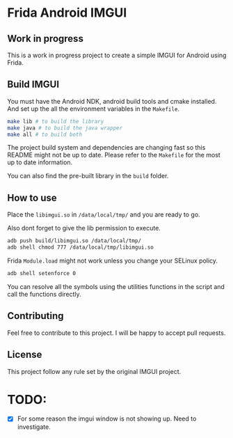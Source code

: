# Frida Android IMGUI

## Work in progress

This is a work in progress project to create a simple IMGUI for Android using Frida.

## Build IMGUI

You must have the Android NDK, android build tools and cmake installed. And set up the all the environment variables in the `Makefile`.

```bash
make lib # to build the library
make java # to build the java wrapper
make all # to build both
```

The project build system and dependencies are changing fast so this README might not be up to date. Please refer to the `Makefile` for the most up to date information.

You can also find the pre-built library in the `build` folder.

## How to use

Place the `libimgui.so` in `/data/local/tmp/` and you are ready to go.

Also dont forget to give the lib permission to execute.
```bash
adb push build/libimgui.so /data/local/tmp/
adb shell chmod 777 /data/local/tmp/libimgui.so
```

Frida `Module.load` might not work unless you change your SELinux policy.

```bash
adb shell setenforce 0
```

You can resolve all the symbols using the utilities functions in the script and call the functions directly.

## Contributing

Feel free to contribute to this project. I will be happy to accept pull requests.

## License

This project follow any rule set by the original IMGUI project.

# TODO:
- [x] For some reason the imgui window is not showing up. Need to investigate.